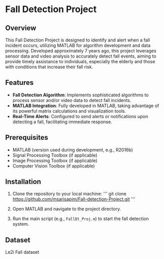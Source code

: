 # Fall Detection Project

## Overview

This Fall Detection Project is designed to identify and alert when a fall incident occurs, utilizing MATLAB for algorithm development and data processing. Developed approximately 7 years ago, this project leverages sensor data and video analysis to accurately detect fall events, aiming to provide timely assistance to individuals, especially the elderly and those with conditions that increase their fall risk.

## Features

- **Fall Detection Algorithm**: Implements sophisticated algorithms to process sensor and/or video data to detect fall incidents.
- **MATLAB Integration**: Fully developed in MATLAB, taking advantage of its powerful matrix calculations and visualization tools.
- **Real-Time Alerts**: Configured to send alerts or notifications upon detecting a fall, facilitating immediate response.

## Prerequisites

- MATLAB (version used during development, e.g., R2016b)
- Signal Processing Toolbox (if applicable)
- Image Processing Toolbox (if applicable)
- Computer Vision Toolbox (if applicable)

## Installation

1. Clone the repository to your local machine:
  '''
  git clone https://github.com/msarisapim/Fall-detection-Project.git
  '''

2. Open MATLAB and navigate to the project directory.
3. Run the main script (e.g., `FallDt_Proj.m`) to start the fall detection system.

## Dataset
Le2i Fall dataset




